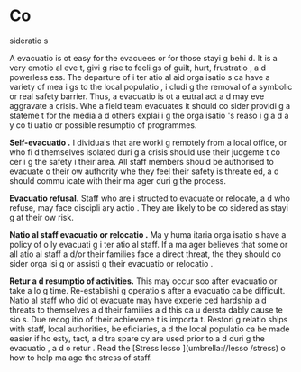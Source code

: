 [Title]: # (Quelques facteurs)
[Order]: # (5)

# Co
sideratio
s

A
 evacuatio
 is 
ot easy for the evacuees or for those stayi
g behi
d.  It is a very emotio
al eve
t, givi
g rise to feeli
gs of guilt, hurt, frustratio
, a
d powerless
ess.  The departure of i
ter
atio
al aid orga
isatio
s ca
 have a variety of mea
i
gs to the local populatio
, i
cludi
g the removal of a symbolic or real safety barrier. Thus, a
 evacuatio
 is 
ot a 
eutral act a
d may eve
 aggravate a crisis.  Whe
 a field team evacuates it should co
sider providi
g a stateme
t for the media a
d others explai
i
g the orga
isatio
's reaso
i
g a
d a
y co
ti
uatio
 or possible resumptio
 of programmes.

**Self-evacuatio
.** I
dividuals that are worki
g remotely from a local office, or who fi
d themselves isolated duri
g a crisis should use their judgeme
t co
cer
i
g the safety i
 their area.  All staff members should be authorised to evacuate o
 their ow
 authority whe
 they feel their safety is threate
ed, a
d should commu
icate with their ma
ager duri
g the process.

 **Evacuatio
 refusal.** Staff who are i
structed to evacuate or relocate, a
d who refuse, may face discipli
ary actio
.  They are likely to be co
sidered as stayi
g at their ow
 risk.

**Natio
al staff evacuatio
 or relocatio
.** Ma
y huma
itaria
 orga
isatio
s have a policy of o
ly evacuati
g i
ter
atio
al staff.  If a ma
ager believes that some or all 
atio
al staff a
d/or their families face a direct threat, the
 they should co
sider orga
isi
g or assisti
g their evacuatio
 or relocatio
.

**Retur
 a
d resumptio
 of activities.** This may occur soo
 after evacuatio
 or take a lo
g time.  Re-establishi
g operatio
s after a
 evacuatio
 ca
 be difficult. Natio
al staff who did 
ot evacuate may have experie
ced hardship a
d threats to themselves a
d their families a
d this ca
 u
dersta
dably cause te
sio
s. Due recog
itio
 of their achieveme
t is importa
t. Restori
g relatio
ships with staff, local authorities, be
eficiaries, a
d the local populatio
 ca
 be made easier if ho
esty, tact, a
d tra
spare
cy are used prior to a
d duri
g the evacuatio
, a
d o
 retur
. Read the [Stress lesso
](umbrella://lesso
/stress) o
 how to help ma
age the stress of staff.
